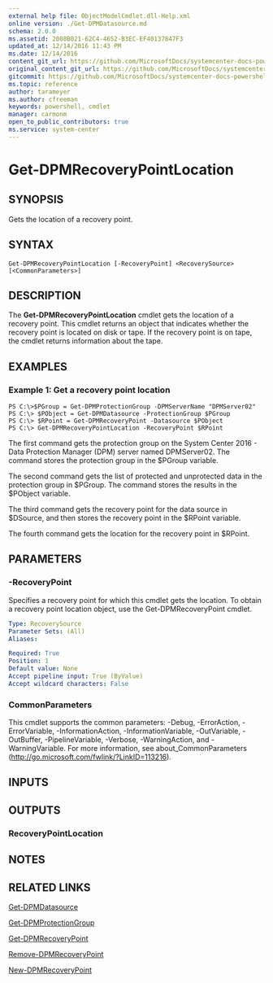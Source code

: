 ```yaml
---
external help file: ObjectModelCmdlet.dll-Help.xml
online version: ./Get-DPMDatasource.md
schema: 2.0.0
ms.assetid: 2008B021-62C4-4652-B3EC-EF40137847F3
updated_at: 12/14/2016 11:43 PM
ms.date: 12/14/2016
content_git_url: https://github.com/MicrosoftDocs/systemcenter-docs-powershell/blob/master/systemcenter-cmdlets/SystemCenter2016/DataProtectionManager/v1.0/Get-DPMRecoveryPointLocation.md
original_content_git_url: https://github.com/MicrosoftDocs/systemcenter-docs-powershell/blob/master/systemcenter-cmdlets/SystemCenter2016/DataProtectionManager/v1.0/Get-DPMRecoveryPointLocation.md
gitcommit: https://github.com/MicrosoftDocs/systemcenter-docs-powershell/blob/96cd9bd2780eb6b78c540fa00d3b8a4313e3ed40/systemcenter-cmdlets/SystemCenter2016/DataProtectionManager/v1.0/Get-DPMRecoveryPointLocation.md
ms.topic: reference
author: tarameyer
ms.author: cfreeman
keywords: powershell, cmdlet
manager: carmonm
open_to_public_contributors: true
ms.service: system-center
---
```


# Get-DPMRecoveryPointLocation

## SYNOPSIS
Gets the location of a recovery point.

## SYNTAX

```
Get-DPMRecoveryPointLocation [-RecoveryPoint] <RecoverySource> [<CommonParameters>]
```

## DESCRIPTION
The **Get-DPMRecoveryPointLocation** cmdlet gets the location of a recovery point.
This cmdlet returns an object that indicates whether the recovery point is located on disk or tape.
If the recovery point is on tape, the cmdlet returns information about the tape.

## EXAMPLES

### Example 1: Get a recovery point location
```
PS C:\>$PGroup = Get-DPMProtectionGroup -DPMServerName "DPMServer02"
PS C:\> $PObject = Get-DPMDatasource -ProtectionGroup $PGroup
PS C:\> $RPoint = Get-DPMRecoveryPoint -Datasource $PObject
PS C:\> Get-DPMRecoveryPointLocation -RecoveryPoint $RPoint
```

The first command gets the protection group on the System Center 2016 - Data Protection Manager (DPM) server named DPMServer02.
The command stores the protection group in the $PGroup variable.

The second command gets the list of protected and unprotected data in the protection group in $PGroup.
The command stores the results in the $PObject variable.

The third command gets the recovery point for the data source in $DSource, and then stores the recovery point in the $RPoint variable.

The fourth command gets the location for the recovery point in $RPoint.

## PARAMETERS

### -RecoveryPoint
Specifies a recovery point for which this cmdlet gets the location.
To obtain a recovery point location object, use the Get-DPMRecoveryPoint cmdlet.

```yaml
Type: RecoverySource
Parameter Sets: (All)
Aliases: 

Required: True
Position: 1
Default value: None
Accept pipeline input: True (ByValue)
Accept wildcard characters: False
```

### CommonParameters
This cmdlet supports the common parameters: -Debug, -ErrorAction, -ErrorVariable, -InformationAction, -InformationVariable, -OutVariable, -OutBuffer, -PipelineVariable, -Verbose, -WarningAction, and -WarningVariable. For more information, see about_CommonParameters (http://go.microsoft.com/fwlink/?LinkID=113216).

## INPUTS

## OUTPUTS

### RecoveryPointLocation

## NOTES

## RELATED LINKS

[Get-DPMDatasource](xref:SystemCenter2016/DataProtectionManager/v1.0/Get-DPMDatasource.md)

[Get-DPMProtectionGroup](xref:SystemCenter2016/DataProtectionManager/v1.0/Get-DPMProtectionGroup.md)

[Get-DPMRecoveryPoint](xref:SystemCenter2016/DataProtectionManager/v1.0/Get-DPMRecoveryPoint.md)

[Remove-DPMRecoveryPoint](xref:SystemCenter2016/DataProtectionManager/v1.0/Remove-DPMRecoveryPoint.md)

[New-DPMRecoveryPoint](xref:SystemCenter2016/DataProtectionManager/v1.0/New-DPMRecoveryPoint.md)

